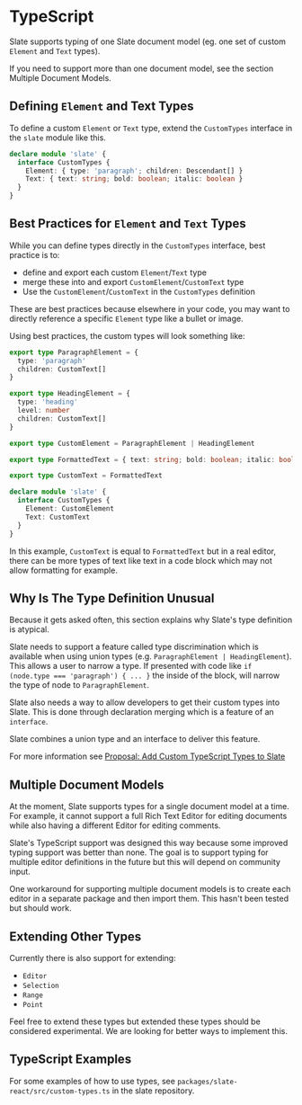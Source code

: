 # TypeScript

Slate supports typing of one Slate document model (eg. one set of custom `Element` and `Text` types).

If you need to support more than one document model, see the section Multiple Document Models.

## Defining `Element` and Text Types

To define a custom `Element` or `Text` type, extend the `CustomTypes` interface in the `slate` module like this.

```ts
declare module 'slate' {
  interface CustomTypes {
    Element: { type: 'paragraph'; children: Descendant[] }
    Text: { text: string; bold: boolean; italic: boolean }
  }
}
```

## Best Practices for `Element` and `Text` Types

While you can define types directly in the `CustomTypes` interface, best practice is to:

- define and export each custom `Element`/`Text` type
- merge these into and export `CustomElement`/`CustomText` type
- Use the `CustomElement`/`CustomText` in the `CustomTypes` definition

These are best practices because elsewhere in your code, you may want to directly reference a specific `Element` type like a bullet or image.

Using best practices, the custom types will look something like:

```ts
export type ParagraphElement = {
  type: 'paragraph'
  children: CustomText[]
}

export type HeadingElement = {
  type: 'heading'
  level: number
  children: CustomText[]
}

export type CustomElement = ParagraphElement | HeadingElement

export type FormattedText = { text: string; bold: boolean; italic: boolean }

export type CustomText = FormattedText

declare module 'slate' {
  interface CustomTypes {
    Element: CustomElement
    Text: CustomText
  }
}
```

In this example, `CustomText` is equal to `FormattedText` but in a real editor, there can be more types of text like text in a code block which may not allow formatting for example.

## Why Is The Type Definition Unusual

Because it gets asked often, this section explains why Slate's type definition is atypical.

Slate needs to support a feature called type discrimination which is available when using union types (e.g. `ParagraphElement | HeadingElement`). This allows a user to narrow a type. If presented with code like `if (node.type === 'paragraph') { ... }` the inside of the block, will narrow the type of node to `ParagraphElement`.

Slate also needs a way to allow developers to get their custom types into Slate. This is done through declaration merging which is a feature of an `interface`.

Slate combines a union type and an interface to deliver this feature.

For more information see [Proposal: Add Custom TypeScript Types to Slate](https://github.com/ianstormtaylor/slate/issues/3725)

## Multiple Document Models

At the moment, Slate supports types for a single document model at a time. For example, it cannot support a full Rich Text Editor for editing documents while also having a different Editor for editing comments.

Slate's TypeScript support was designed this way because some improved typing support was better than none. The goal is to support typing for multiple editor definitions in the future but this will depend on community input.

One workaround for supporting multiple document models is to create each editor in a separate package and then import them. This hasn't been tested but should work.

## Extending Other Types

Currently there is also support for extending:

- `Editor`
- `Selection`
- `Range`
- `Point`

Feel free to extend these types but extended these types should be considered experimental. We are looking for better ways to implement this.

## TypeScript Examples

For some examples of how to use types, see `packages/slate-react/src/custom-types.ts` in the slate repository.
